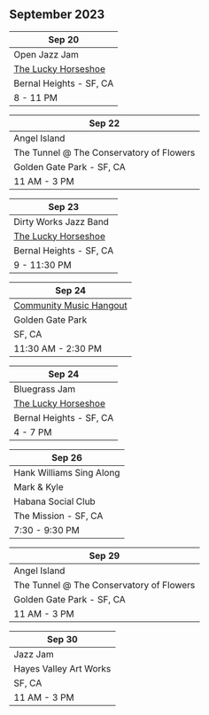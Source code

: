 ## September 2023

| Sep 20
|-
| Open Jazz Jam
| <a href="https://www.theluckyhorseshoebar.com/" target="Shoe">The Lucky Horseshoe</a>
| Bernal Heights - SF, CA
| 8 - 11 PM

| Sep 22
|-
| Angel Island
| The Tunnel @ The Conservatory of Flowers
| Golden Gate Park - SF, CA
| 11 AM - 3 PM

| Sep 23
|-
| Dirty Works Jazz Band
| <a href="https://www.theluckyhorseshoebar.com/" target="Shoe">The Lucky Horseshoe</a>
| Bernal Heights - SF, CA
| 9 - 11:30 PM

| Sep 24
|-
| <a href="https://goldengatejams.com" target="GGJams">Community Music Hangout</a>
| Golden Gate Park
| SF, CA
| 11:30 AM - 2:30 PM

| Sep 24
|-
| Bluegrass Jam
| <a href="https://www.theluckyhorseshoebar.com/" target="Shoe">The Lucky Horseshoe</a>
| Bernal Heights - SF, CA
| 4 - 7 PM

| Sep 26
|-
| Hank Williams Sing Along
| Mark & Kyle
| Habana Social Club
| The Mission - SF, CA
| 7:30 - 9:30 PM

| Sep 29
|-
| Angel Island
| The Tunnel @ The Conservatory of Flowers
| Golden Gate Park - SF, CA
| 11 AM - 3 PM

| Sep 30
|-
| Jazz Jam
| Hayes Valley Art Works
| SF, CA
| 11 AM - 3 PM
